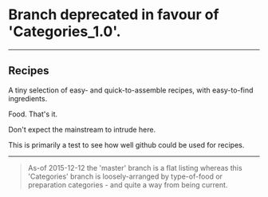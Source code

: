 # Branch deprecated in favour of 'Categories_1.0'.

---- 

## Recipes

A tiny selection of easy- and quick-to-assemble recipes, with easy-to-find ingredients. 

Food. That's it.

Don't expect the mainstream to intrude here.

This is primarily a test to see how well github could be used for recipes.

---- 

> As-of 2015-12-12 the 'master' branch is a flat listing whereas this 'Categories' branch is loosely-arranged by type-of-food or preparation  categories - and quite a way from being current.
